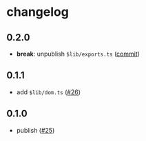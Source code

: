 # changelog

## 0.2.0

- **break**: unpublish `$lib/exports.ts`
  ([commit](https://github.com/ryanatkn/earbetter/commit/79c377d20aa540ac69279f95a2696dd451aa13df))

## 0.1.1

- add `$lib/dom.ts`
  ([#26](https://github.com/ryanatkn/earbetter/pull/26))

## 0.1.0

- publish
  ([#25](https://github.com/ryanatkn/earbetter/pull/25))
